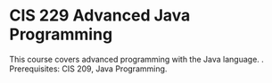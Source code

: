 # CIS 229 Advanced Java Programming
This course covers advanced programming with the Java language. . 
Prerequisites: CIS 209, Java Programming.

